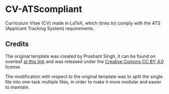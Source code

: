 # CV-ATScompliant

Curriculum Vitae (CV) made in LaTeX, which (tries to) comply with the ATS (Applicant Tracking System) requirements.

## Credits

The original template was created by Prashant Singh, it can be found on overleaf [at this link](https://www.overleaf.com/latex/templates/70-plus-ats-rating-resume-template/ssprfsctyddz) and was released under the [Creative Comons CC BY 4.0](https://creativecommons.org/licenses/by/4.0/) license.

The modification with respect to the original template was to split the single file into one-task multiple files, in order to make it more modular and easier to maintain.
